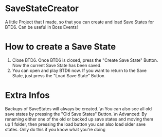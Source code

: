 # SaveStateCreator
A little Project that I made, so that you can create and load Save States for BTD6. Can be useful in Boss Events! 

# How to create a Save State
1. Close BTD6. Once BTD6 is closed, press the "Create Save State" Button. Now the current Save State has been saved.
2. You can open and play BTD6 now. If you want to return to the Save State, just press the "Load Save State" Button. 

# Extra Infos
Backups of SaveStates will always be created. \n
You can also see all old save states by pressing the "Old Save States" Button. \n
Advanced: By renaming either one of the old or backed up save states and moving them up 1 folder, then pressing the load button you can also load older save states. Only do this if you know what you're doing
